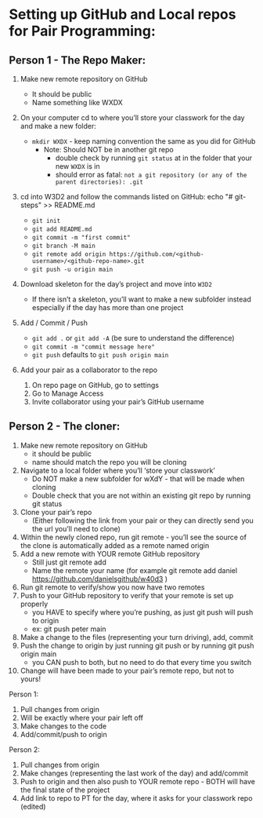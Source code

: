 # Setting up GitHub and Local repos for Pair Programming:

## Person 1 - The Repo Maker:

1. Make new remote repository on GitHub
    - It should be public
    - Name something like WXDX

2. On your computer cd to where you’ll store your classwork for the day and make 
a new folder:
    - `mkdir WXDX` - keep naming convention the same as you did for GitHub
        - Note: Should NOT be in another git repo
            - double check by running `git status` at in the folder that your new `WXDX` is in
            - should error as fatal: `not a git repository (or any of the parent directories): .git`

3. cd into W3D2 and follow the commands listed on GitHub:
echo "# git-steps" >> README.md
    - `git init`
    - `git add README.md`
    - `git commit -m "first commit"`
    - `git branch -M main`
    - `git remote add origin https://github.com/<github-username>/<github-repo-name>.git`
    - `git push -u origin main`

4. Download skeleton for the day’s project and move into `W3D2`
    - If there isn’t a skeleton, you’ll want to make a new subfolder instead 
    especially if the day has more than one project

5. Add / Commit / Push
    - `git add .` or `git add -A` (be sure to understand the difference)
    - `git commit -m "commit message here"`
    - `git push` defaults to `git push origin main`

7. Add your pair as a collaborator to the repo
    1. On repo page on GitHub, go to settings
    2. Go to Manage Access
    3. Invite collaborator using your pair’s GitHub username

## Person 2 - The cloner:
1. Make new remote repository on GitHub
    - it should be public
    - name should match the repo you will be cloning
2. Navigate to a local folder where you’ll ‘store your classwork’
    - Do NOT make a new subfolder for wXdY - that will be made when cloning
    - Double check that you are not within an existing git repo by running git status
3. Clone your pair’s repo
    - (Either following the link from your pair or they can directly send you the url you’ll need to clone)
4. Within the newly cloned repo, run git remote - you’ll see the source of the clone is automatically added as a remote named origin
5. Add a new remote with YOUR remote GitHub repository
    - Still just git remote add <name for remote> <remote url>
    - Name the remote your name (for example git remote add daniel https://github.com/danielsgithub/w40d3 )
6. Run git remote to verify/show you now have two remotes
7. Push to your GitHub repository to verify that your remote is set up properly
    - you HAVE to specify where you’re pushing, as just git push will push to origin
    - ex: git push peter main
8. Make a change to the files (representing your turn driving), add, commit
9. Push the change to origin by just running git push or by running git push origin main
    - you CAN push to both, but no need to do that every time you switch
10. Change will have been made to your pair’s remote repo, but not to yours!

Person 1:
1. Pull changes from origin
2. Will be exactly where your pair left off
3. Make changes to the code
4. Add/commit/push to origin

Person 2:
1. Pull changes from origin
2. Make changes (representing the last work of the day) and add/commit
3. Push to origin and then also push to YOUR remote repo - BOTH will have the final state of the project
4. Add link to repo to PT for the day, where it asks for your classwork repo (edited)